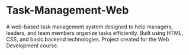 # Task-Management-Web
A web-based task management system designed to help managers, leaders, and team members organize tasks efficiently.
Built using HTML, CSS, and basic backend technologies.
Project created for the Web Development course.
